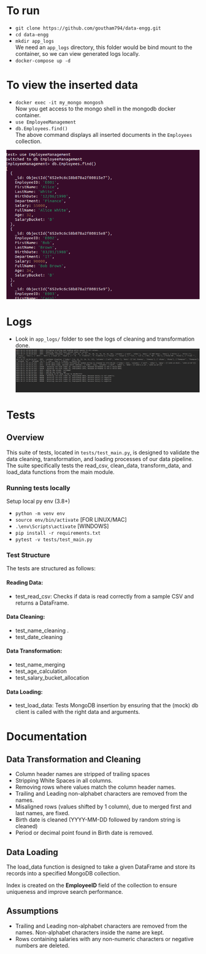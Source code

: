 # To run
 - `git clone https://github.com/goutham794/data-engg.git`
 - `cd data-engg`
 - `mkdir app_logs`<br>
 We need an `app_logs` directory, this folder would be bind mount to the container, so we can view generated logs locally.
  - `docker-compose up -d`

# To view the inserted data
  - `docker exec -it my_mongo mongosh`<br>
 Now you get access to the mongo shell in the mongodb docker container.
  - `use EmployeeManagement`
  - `db.Employees.find()`<br>
 The above command displays all inserted documents in the `Employees` collection.

 ![alt text](mongo_screenshot.png "Screenshot of data in Mongo")

# Logs
 - Look in `app_logs/` folder to see the logs of cleaning and transformation done.
 ![alt text](logs.png "Screenshot of Logs")

# Tests

## Overview

This suite of tests, located in `tests/test_main.py`, is designed to validate the data cleaning, transformation, and loading processes of our data pipeline. The suite specifically tests the read_csv, clean_data, transform_data, and load_data functions from the main module.

### Running tests locally
Setup local py env (3.8+)
 - `python -m venv env`
 - `source env/bin/activate` [FOR LINUX/MAC]
 - `.\env\Scripts\activate` [WINDOWS]
 - `pip install -r requirements.txt`
 - `pytest -v tests/test_main.py`

### Test Structure

The tests are structured as follows:

#### Reading Data:
  - test_read_csv: Checks if data is read correctly from a sample CSV and returns a DataFrame.

#### Data Cleaning:
  - test_name_cleaning .
  - test_date_cleaning

#### Data Transformation:
  - test_name_merging
  - test_age_calculation
  - test_salary_bucket_allocation

#### Data Loading:
  - test_load_data: Tests MongoDB insertion by ensuring that the  (mock) db client is called with the right data and arguments.


# Documentation

## Data Transformation and Cleaning
 - Column header names are stripped of trailing spaces
 - Stripping White Spaces in all columns.
 - Removing rows where values match the column header names.
 - Trailing and Leading non-alphabet characters are removed from the names.
 - Misaligned rows (values shifted by 1 column), due to merged first and last names, are fixed.
 - Birth date is cleaned (YYYY-MM-DD followed by random string is cleaned)
 - Period or decimal point found in Birth date is removed.

## Data Loading
The load_data function is designed to take a given DataFrame and store its records into a specified MongoDB collection.

Index is created on the <b>EmployeeID</b> field of the collection to ensure uniqueness and improve search performance.


## Assumptions
 - Trailing and Leading non-alphabet characters are removed from the names. Non-alphabet characters inside the name are kept.
 - Rows containing salaries with any non-numeric characters or negative numbers are deleted.
